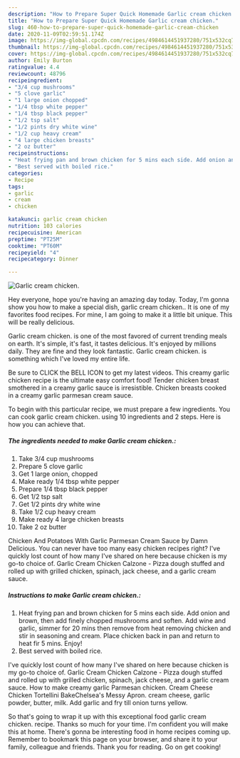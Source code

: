 ```yaml
---
description: "How to Prepare Super Quick Homemade Garlic cream chicken."
title: "How to Prepare Super Quick Homemade Garlic cream chicken."
slug: 460-how-to-prepare-super-quick-homemade-garlic-cream-chicken
date: 2020-11-09T02:59:51.174Z
image: https://img-global.cpcdn.com/recipes/4984614451937280/751x532cq70/garlic-cream-chicken-recipe-main-photo.jpg
thumbnail: https://img-global.cpcdn.com/recipes/4984614451937280/751x532cq70/garlic-cream-chicken-recipe-main-photo.jpg
cover: https://img-global.cpcdn.com/recipes/4984614451937280/751x532cq70/garlic-cream-chicken-recipe-main-photo.jpg
author: Emily Burton
ratingvalue: 4.4
reviewcount: 48796
recipeingredient:
- "3/4 cup mushrooms"
- "5 clove garlic"
- "1 large onion chopped"
- "1/4 tbsp white pepper"
- "1/4 tbsp black pepper"
- "1/2 tsp salt"
- "1/2 pints dry white wine"
- "1/2 cup heavy cream"
- "4 large chicken breasts"
- "2 oz butter"
recipeinstructions:
- "Heat frying pan and brown chicken for 5 mins each side. Add onion and brown, then add finely chopped mushrooms and soften. Add wine and garlic, simmer for 20 mins then remove from heat removing chicken and stir in seasoning and cream. Place chicken back in pan and return to heat fir 5 mins. Enjoy!"
- "Best served with boiled rice."
categories:
- Recipe
tags:
- garlic
- cream
- chicken

katakunci: garlic cream chicken 
nutrition: 103 calories
recipecuisine: American
preptime: "PT25M"
cooktime: "PT60M"
recipeyield: "4"
recipecategory: Dinner

---
```



![Garlic cream chicken.](https://img-global.cpcdn.com/recipes/4984614451937280/751x532cq70/garlic-cream-chicken-recipe-main-photo.jpg)

Hey everyone, hope you're having an amazing day today. Today, I'm gonna show you how to make a special dish, garlic cream chicken.. It is one of my favorites food recipes. For mine, I am going to make it a little bit unique. This will be really delicious.

Garlic cream chicken. is one of the most favored of current trending meals on earth. It's simple, it's fast, it tastes delicious. It's enjoyed by millions daily. They are fine and they look fantastic. Garlic cream chicken. is something which I've loved my entire life.

Be sure to CLICK the BELL ICON to get my latest videos. This creamy garlic chicken recipe is the ultimate easy comfort food! Tender chicken breast smothered in a creamy garlic sauce is irresistible. Chicken breasts cooked in a creamy garlic parmesan cream sauce.


To begin with this particular recipe, we must prepare a few ingredients. You can cook garlic cream chicken. using 10 ingredients and 2 steps. Here is how you can achieve that.

<!--inarticleads1-->

##### The ingredients needed to make Garlic cream chicken.:

1. Take 3/4 cup mushrooms
1. Prepare 5 clove garlic
1. Get 1 large onion, chopped
1. Make ready 1/4 tbsp white pepper
1. Prepare 1/4 tbsp black pepper
1. Get 1/2 tsp salt
1. Get 1/2 pints dry white wine
1. Take 1/2 cup heavy cream
1. Make ready 4 large chicken breasts
1. Take 2 oz butter


Chicken And Potatoes With Garlic Parmesan Cream Sauce by Damn Delicious. You can never have too many easy chicken recipes right? I&#39;ve quickly lost count of how many I&#39;ve shared on here because chicken is my go-to choice of. Garlic Cream Chicken Calzone - Pizza dough stuffed and rolled up with grilled chicken, spinach, jack cheese, and a garlic cream sauce. 

<!--inarticleads2-->

##### Instructions to make Garlic cream chicken.:

1. Heat frying pan and brown chicken for 5 mins each side. Add onion and brown, then add finely chopped mushrooms and soften. Add wine and garlic, simmer for 20 mins then remove from heat removing chicken and stir in seasoning and cream. Place chicken back in pan and return to heat fir 5 mins. Enjoy!
1. Best served with boiled rice.


I&#39;ve quickly lost count of how many I&#39;ve shared on here because chicken is my go-to choice of. Garlic Cream Chicken Calzone - Pizza dough stuffed and rolled up with grilled chicken, spinach, jack cheese, and a garlic cream sauce. How to make creamy garlic Parmesan chicken. Cream Cheese Chicken Tortellini BakeChelsea&#39;s Messy Apron. cream cheese, garlic powder, butter, milk. Add garlic and fry till onion turns yellow. 

So that's going to wrap it up with this exceptional food garlic cream chicken. recipe. Thanks so much for your time. I'm confident you will make this at home. There's gonna be interesting food in home recipes coming up. Remember to bookmark this page on your browser, and share it to your family, colleague and friends. Thank you for reading. Go on get cooking!
